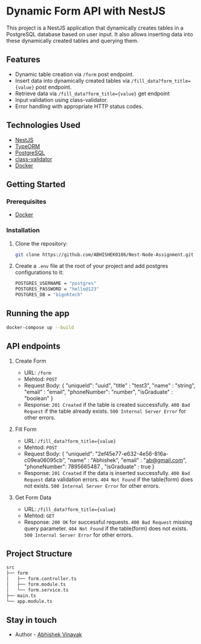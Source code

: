 # Dynamic Form API with NestJS

This project is a NestJS application that dynamically creates tables in a PostgreSQL database based on user input. It also allows inserting data into these dynamically created tables and querying them.

## Features

- Dynamic table creation via `/form` post endpoint.
- Insert data into dynamically created tables via `/fill_data?form_title={value}` post endpoint.
- Retrieve data via `/fill_data?form_title={value}` get endpoint
- Input validation using class-validator.
- Error handling with appropriate HTTP status codes.

## Technologies Used

- [NestJS](https://nestjs.com/)
- [TypeORM](https://typeorm.io/)
- [PostgreSQL](https://www.postgresql.org/)
- [class-validator](https://github.com/typestack/class-validator)
- [Docker](https://www.docker.com/)

## Getting Started

### Prerequisites

- [Docker](https://www.docker.com/)

### Installation

1. Clone the repository:
   ```bash
   git clone https://github.com/ABHISHEK0186/Nest-Node-Assignment.git
   ```

2. Create a `.env` file at the root of your project and add postgres configurations to it:
   ```bash
   POSTGRES_USERNAME = "postgres"
   POSTGRES_PASSWORD = "hello@123"
   POSTGRES_DB = "bigohtech"
   ```

## Running the app

```bash
docker-compose up --build
```

## API endpoints

1. Create Form
   - URL: `/form`
   - Mehtod: `POST`
   - Request Body: 
    {
    "uniqueId": "uuid",
    "title" : "test3",
    "name" : "string",
    "email" : "email",
    "phoneNumber": "number",
    "isGraduate" : "boolean"
    }  
   - Response: 
     `201 Created` if the table is created successfully.
     `400 Bad Request` if the table already exists.
     `500 Internal Server Error` for other errors.  

2. Fill Form
   - URL: `/fill_data?form_title={value}`
   - Mehtod: `POST`
   - Request Body: 
    {
    "uniqueId": "2ef45e77-e632-4e56-816a-c09ea06095cb",
    "name" : "Abhishek",
    "email" : "ab@gmail.com",
    "phoneNumber": 7895665487 ,
    "isGraduate" : true
    } 
   - Response: 
     `201 Created` if the data is inserted successfully.
     `400 Bad Request` data validation errors.
     `404 Not Found` if the table(form) does not exists.
     `500 Internal Server Error` for other errors. 

3. Get Form Data
   - URL: `/fill_data?form_title={value}`
   - Mehtod: `GET`
   - Response: 
     `200 OK` for successful requests.
     `400 Bad Request` missing query parameter.
     `404 Not Found` if the table(form) does not exists.
     `500 Internal Server Error` for other errors.      


## Project Structure 
```bash
src
├── form
│   ├── form.controller.ts
│   ├── form.module.ts
│   └── form.service.ts
├── main.ts
└── app.module.ts
```

## Stay in touch

- Author - [Abhishek Vinayak](vinayak.abhishek11@gmail.com)



